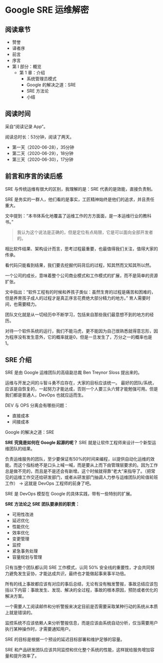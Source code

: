 # Google SRE 运维解密

## 阅读章节

- 赞誉
- 译者序
- 前言
- 序言
- 第 I 部分：概览
  + 第 1 章：介绍
    + 系统管理员模式
    + Google 的解决之道：SRE
    + SRE 方法论
    + 小结

## 阅读时间

采自“阅读记录 App”。

阅读总时长：53分钟，阅读了两天。
- 第一天（2020-06-28），35分钟
- 第二天（2020-06-29），18分钟
- 第三天（2020-06-30），17分钟

## 前言和序言的读后感

SRE 与传统运维有很大的区别，我理解的是：SRE 代表的是效能，直接负责制。

SRE 是务实的一群人，他们看的是事实，工匠精神始终是他们的追求，并且责任重大。

文中提到：“本书体系化地覆盖了运维工作的方方面面，是一本运维行业的教科书。”
>我认为这个说法是正确的，但是定位有点局限，它是可以面向全部开发者的。

相比软件结果、架构设计而言，思考过程最重要，也最值得我们关注，值得大家的传承。

看代码只能看到结果，我们要去挖掘代码背后的过程，知其然而又知其所以然。

一个公司的成长，意味着整个公司商业模式和工作模式的扩展，而不是简单的资源扩张。

文中指出：“软件工程有的时候和养孩子类似：虽然生育的过程是痛苦和困难的，但是养育孩子成人的过程才是真正序言花费绝大部分精力的地方。”
育人需要时间，也需要精力。

团队文化就是从一切经历中不断学习，包括来自那些我们最意想不到的地方的经历。

对待一个软件系统的运行，我们不能马虎，更不能因为自己很熟悉就得意忘形，因为程序没有发生意外，它的概率就是0，但是一旦发生了，万分之一的概率也是1。

## SRE 介绍

SRE 是由 Google 运维团队的高级副总裁 Ben Treynor Sloss 提出来的。

运维与开发之间的斗智斗勇不应存在，大家的目标应该统一。
最好的团队/系统，应该是自恢复的，一起努力才能达成，否则一个人要三头六臂才能勉强可用。但是我们都是普通人，DevOps 也就应运而生。

DEV 与 OPS 分离会有哪些问题：
- 直接成本
- 间接成本

Google 的解决之道：SRE

**SRE 究竟是如何在 Google 起源的呢？**
SRE 就是让软件工程师来设计一个新型运维团队的结果。

负责运维服务的团队，至少要保证有50%的时间来编程，以提供自动化运维的效能。而这个指标绝不是口头上喊一喊，而是要从上而下由管理层要求的。因为工作总是做不完的，而且是不是还会有新增。这个时候就得靠“老大”来指导了。（把常见的运维工作交还给研发部门，或者从研发部门抽调人力参与运维团队的轮值轮班工作） -> 这就是 DevOps 工程师的前身了吧。

SRE 是 DevOps 模型在 Google 的具体实践，带有一些特别的扩展。

**SRE 方法论之 SRE 团队要承担的职责：**
- 可用性改进
- 延迟优化
- 性能优化
- 效率优化
- 变更管理
- 监控
- 紧急事务处理
- 容量规划与管理

只有当整个团队都认同 SRE 工作模式，认同 50% 安全线的重要性，才会共同努力避免发生妥协，才能达成共识，最终也才能做起事来事半功倍。

所有的线上事故都应该有对应的事后总结，无论有没有触发警报，事故总结应该包括以下内容：事故发生、发现、解决的全过程，事故的根本原因，预防或者优化的解决方案。

一个需要人工阅读邮件和分析警报来决定目前是否需要采取某种行动的系统从本质上就是错误的。

监控系统不应该依赖人来分析警报信息，而是应该由系统自动分析，仅当需要用户执行某种操作时，才需要通知用户。

SRE 的目标是根据一个预设的延迟目标部署和维护足够的容量。

SRE 和产品研发团队应该共同监控和优化整个系统的性能，这样就给服务增加容量和提升效率了。



